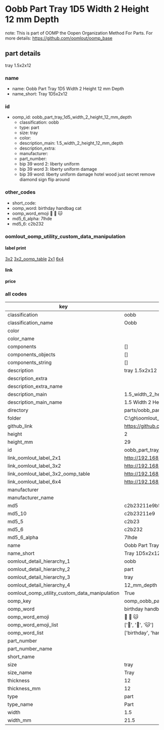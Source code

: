 # Oobb Part Tray 1D5 Width 2 Height 12 mm Depth  

note: This is part of OOMP the Oopen Organization Method For Parts. For more details: https://github.com/oomlout/oomp_base

##  part details
  



tray 1.5x2x12



### name
* name: Oobb Part Tray 1D5 Width 2 Height 12 mm Depth
* name_short: Tray 1D5x2x12 
### id
* oomp_id: oobb_part_tray_1d5_width_2_height_12_mm_depth
  * classification: oobb
  * type: part
  * size: tray
  * color: 
  * description_main: 1.5_width_2_height_12_mm_depth
  * description_extra: 
  * manufacturer: 
  * part_number: 
  * bip 39 word 2: liberty uniform
  * bip 39 word 3: liberty uniform damage
  * bip 39 word: liberty uniform damage hotel wood just secret remove diamond sign flip around

### other_codes
* short_code: 
* oomp_word: birthday handbag cat
* oomp_word_emoji :birthday: :handbag: :cat:
* md5_6_alpha: 7lhde
* md5_6: c2b232






### oomlout_oomp_utility_custom_data_manipulation
#### label print
[3x2](http://192.168.1.245:1112/?label=oomp%207lhde)
[3x2_oomp_table](http://192.168.1.108:1112/?label=oomp%207lhde)
[2x1](http://192.168.1.242:1112/?label=oomp%207lhde)
[6x4](http://192.168.1.55:1112/?label=oomp%207lhde)    

#### link

                              

#### price







### all codes 
| key | value |  
| --- | --- |  
| classification | oobb |  
| classification_name | Oobb |  
| color |  |  
| color_name |  |  
| components | [] |  
| components_objects | [] |  
| components_string | [] |  
| description | tray 1.5x2x12 |  
| description_extra |  |  
| description_extra_name |  |  
| description_main | 1.5_width_2_height_12_mm_depth |  
| description_main_name | 1.5 Width 2 Height 12 mm Depth |  
| directory | parts/oobb_part_tray_1d5_width_2_height_12_mm_depth |  
| folder | C:\gh\oomlout_oobb_version_4_generated_parts\parts\oobb_part_tray_1d5_width_2_height_12_mm_depth |  
| github_link | https://github.com/oomlout/oomlout_oomp_part_src/tree/main/parts/oobb_part_tray_1d5_width_2_height_12_mm_depth |  
| height | 2 |  
| height_mm | 29 |  
| id | oobb_part_tray_1d5_width_2_height_12_mm_depth |  
| link_oomlout_label_2x1 | http://192.168.1.242:1112/?label=oomp%207lhde |  
| link_oomlout_label_3x2 | http://192.168.1.245:1112/?label=oomp%207lhde |  
| link_oomlout_label_3x2_oomp_table | http://192.168.1.108:1112/?label=oomp%207lhde |  
| link_oomlout_label_6x4 | http://192.168.1.55:1112/?label=oomp%207lhde |  
| manufacturer |  |  
| manufacturer_name |  |  
| md5 | c2b23211e9b5f851e5fe96e26e3b5c07 |  
| md5_10 | c2b23211e9 |  
| md5_5 | c2b23 |  
| md5_6 | c2b232 |  
| md5_6_alpha | 7lhde |  
| name | Oobb Part Tray 1D5 Width 2 Height 12 mm Depth |  
| name_short | Tray 1D5x2x12  |  
| oomlout_detail_hierarchy_1 | oobb |  
| oomlout_detail_hierarchy_2 | part |  
| oomlout_detail_hierarchy_3 | tray |  
| oomlout_detail_hierarchy_4 | 12_mm_depth |  
| oomlout_oomp_utility_custom_data_manipulation | True |  
| oomp_key | oomp_oobb_part_tray_1d5_width_2_height_12_mm_depth |  
| oomp_word | birthday handbag cat |  
| oomp_word_emoji | :birthday: :handbag: :cat: |  
| oomp_word_emoji_list | [':birthday:', ':handbag:', ':cat:'] |  
| oomp_word_list | ['birthday', 'handbag', 'cat'] |  
| part_number |  |  
| part_number_name |  |  
| short_name |  |  
| size | tray |  
| size_name | Tray |  
| thickness | 12 |  
| thickness_mm | 12 |  
| type | part |  
| type_name | Part |  
| width | 1.5 |  
| width_mm | 21.5 |  
